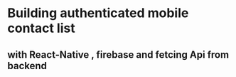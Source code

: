 #  Building authenticated mobile contact list

##  with React-Native , firebase and fetcing Api from backend